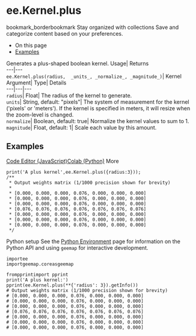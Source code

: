  
#  ee.Kernel.plus 
bookmark_borderbookmark Stay organized with collections  Save and categorize content based on your preferences.
  * On this page
  * [Examples](https://developers.google.com/earth-engine/apidocs/ee-kernel-plus#examples)


Generates a plus-shaped boolean kernel. 
Usage| Returns  
---|---  
`ee.Kernel.plus(radius,  _units_, _normalize_, _magnitude_)`| Kernel  
Argument| Type| Details  
---|---|---  
`radius`| Float| The radius of the kernel to generate.  
`units`| String, default: "pixels"| The system of measurement for the kernel ('pixels' or 'meters'). If the kernel is specified in meters, it will resize when the zoom-level is changed.  
`normalize`| Boolean, default: true| Normalize the kernel values to sum to 1.  
`magnitude`| Float, default: 1| Scale each value by this amount.  
## Examples
[Code Editor (JavaScript)](https://developers.google.com/earth-engine/apidocs/ee-kernel-plus#code-editor-javascript-sample)[Colab (Python)](https://developers.google.com/earth-engine/apidocs/ee-kernel-plus#colab-python-sample) More
```
print('A plus kernel',ee.Kernel.plus({radius:3}));
/**
 * Output weights matrix (1/1000 precision shown for brevity)
 *
 * [0.000, 0.000, 0.000, 0.076, 0.000, 0.000, 0.000]
 * [0.000, 0.000, 0.000, 0.076, 0.000, 0.000, 0.000]
 * [0.000, 0.000, 0.000, 0.076, 0.000, 0.000, 0.000]
 * [0.076, 0.076, 0.076, 0.076, 0.076, 0.076, 0.076]
 * [0.000, 0.000, 0.000, 0.076, 0.000, 0.000, 0.000]
 * [0.000, 0.000, 0.000, 0.076, 0.000, 0.000, 0.000]
 * [0.000, 0.000, 0.000, 0.076, 0.000, 0.000, 0.000]
 */
```
Python setup
See the [ Python Environment](https://developers.google.com/earth-engine/guides/python_install) page for information on the Python API and using `geemap` for interactive development.
```
importee
importgeemap.coreasgeemap
```
```
frompprintimport pprint
print('A plus kernel:')
pprint(ee.Kernel.plus(**{'radius': 3}).getInfo())
# Output weights matrix (1/1000 precision shown for brevity)
# [0.000, 0.000, 0.000, 0.076, 0.000, 0.000, 0.000]
# [0.000, 0.000, 0.000, 0.076, 0.000, 0.000, 0.000]
# [0.000, 0.000, 0.000, 0.076, 0.000, 0.000, 0.000]
# [0.076, 0.076, 0.076, 0.076, 0.076, 0.076, 0.076]
# [0.000, 0.000, 0.000, 0.076, 0.000, 0.000, 0.000]
# [0.000, 0.000, 0.000, 0.076, 0.000, 0.000, 0.000]
# [0.000, 0.000, 0.000, 0.076, 0.000, 0.000, 0.000]
```

